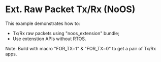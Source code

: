 # Ext. Raw Packet Tx/Rx (NoOS)

This example demonstrates how to:

* Tx/Rx raw packets using "noos\_extension" bundle;
* Use extenstion APIs without RTOS.

Note: Build with macro "FOR\_TX=1" & "FOR\_TX=0"
to get a pair of Tx/Rx apps.
